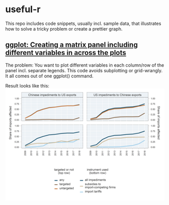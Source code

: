 # useful-r
This repo includes code snippets, usually incl. sample data, that illustrates how to solve a tricky problem or create a prettier graph.


## [ggplot: Creating a matrix panel including different variables in across the plots](https://github.com/global-trade-alert/useful-r/ggplot-panel)
The problem: You want to plot different variables in each column/row of the panel incl. separate legends. This code avoids subplotting or grid-wrangly. It all comes out of one ggplot() command.

Result looks like this:
<img src="https://github.com/global-trade-alert/useful-r/blob/master/ggplot-panel/ggplot-mulitvariate-panel.png" width="500">
